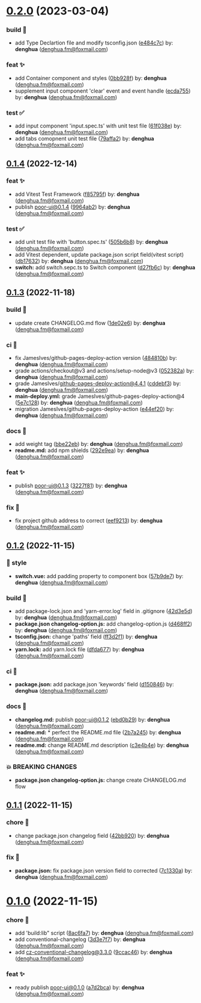 # [0.2.0](https://github.com/DenghuaCN/poor-ui/compare/v0.1.4...v0.2.0) (2023-03-04)


### build 👷 ‍

* add Type Declartion file and modify tsconfig.json ([e484c7c](https://github.com/DenghuaCN/poor-ui/commit/e484c7c)) by: **denghua** (denghua.fm@foxmail.com)


### feat ✨

* add Container component and styles ([0bb928f](https://github.com/DenghuaCN/poor-ui/commit/0bb928f)) by: **denghua** (denghua.fm@foxmail.com)
* supplement input component 'clear' event and event handle ([ecda755](https://github.com/DenghuaCN/poor-ui/commit/ecda755)) by: **denghua** (denghua.fm@foxmail.com)


### test ✅

* add input component 'input.spec.ts' with unit test file ([61f038e](https://github.com/DenghuaCN/poor-ui/commit/61f038e)) by: **denghua** (denghua.fm@foxmail.com)
* add tabs comopnent unit test file ([79affa2](https://github.com/DenghuaCN/poor-ui/commit/79affa2)) by: **denghua** (denghua.fm@foxmail.com)



## [0.1.4](https://github.com/DenghuaCN/poor-ui/compare/v0.1.3...v0.1.4) (2022-12-14)


### feat ✨

* add Vitest Test Framework ([f85795f](https://github.com/DenghuaCN/poor-ui/commit/f85795f)) by: **denghua** (denghua.fm@foxmail.com)
* publish poor-ui@0.1.4 ([9964ab2](https://github.com/DenghuaCN/poor-ui/commit/9964ab2)) by: **denghua** (denghua.fm@foxmail.com)


### test ✅

* add unit test file with 'button.spec.ts' ([505b6b8](https://github.com/DenghuaCN/poor-ui/commit/505b6b8)) by: **denghua** (denghua.fm@foxmail.com)
* add Vitest dependent, update package.json script field(vitest script) ([db17632](https://github.com/DenghuaCN/poor-ui/commit/db17632)) by: **denghua** (denghua.fm@foxmail.com)
* **switch:** add switch.sepc.ts to Switch component ([d27fb6c](https://github.com/DenghuaCN/poor-ui/commit/d27fb6c)) by: **denghua** (denghua.fm@foxmail.com)



## [0.1.3](https://github.com/DenghuaCN/poor-ui/compare/v0.1.2...v0.1.3) (2022-11-18)


### build 👷 ‍

* update create CHANGELOG.md flow ([1de02e6](https://github.com/DenghuaCN/poor-ui/commit/1de02e6)) by: **denghua** (denghua.fm@foxmail.com)


### ci 🔧

* fix JamesIves/github-pages-deploy-action version ([484810b](https://github.com/DenghuaCN/poor-ui/commit/484810b)) by: **denghua** (denghua.fm@foxmail.com)
* grade actions/checkout@v3 and actions/setup-node@v3 ([052382a](https://github.com/DenghuaCN/poor-ui/commit/052382a)) by: **denghua** (denghua.fm@foxmail.com)
* grade JamesIves/github-pages-deploy-action@4.4.1 ([cddebf3](https://github.com/DenghuaCN/poor-ui/commit/cddebf3)) by: **denghua** (denghua.fm@foxmail.com)
* **main-deploy.yml:** grade JamesIves/github-pages-deploy-action@4 ([5e7c128](https://github.com/DenghuaCN/poor-ui/commit/5e7c128)) by: **denghua** (denghua.fm@foxmail.com)
* migration JamesIves/github-pages-deploy-action ([e44ef20](https://github.com/DenghuaCN/poor-ui/commit/e44ef20)) by: **denghua** (denghua.fm@foxmail.com)


### docs 📝

* add weight tag ([bbe22eb](https://github.com/DenghuaCN/poor-ui/commit/bbe22eb)) by: **denghua** (denghua.fm@foxmail.com)
* **readme.md:** add npm shields ([292e9ea](https://github.com/DenghuaCN/poor-ui/commit/292e9ea)) by: **denghua** (denghua.fm@foxmail.com)


### feat ✨

* publish poor-ui@0.1.3 ([3227f81](https://github.com/DenghuaCN/poor-ui/commit/3227f81)) by: **denghua** (denghua.fm@foxmail.com)


### fix 🐛

* fix project github address to correct ([eef9213](https://github.com/DenghuaCN/poor-ui/commit/eef9213)) by: **denghua** (denghua.fm@foxmail.com)



## [0.1.2](https://github.com/DenghuaCN/poor-ui/compare/v0.1.1...v0.1.2) (2022-11-15)


### 💄 style

* **switch.vue:** add padding property to component box ([57b9de7](https://github.com/DenghuaCN/poor-ui/commit/57b9de7)) by: **denghua** (denghua.fm@foxmail.com)


### build 👷 ‍

* add package-lock.json and 'yarn-error.log' field in .gitignore ([42d3e5d](https://github.com/DenghuaCN/poor-ui/commit/42d3e5d)) by: **denghua** (denghua.fm@foxmail.com)
* **package.json changelog-option.js:** add changelog-option.js ([d468ff2](https://github.com/DenghuaCN/poor-ui/commit/d468ff2)) by: **denghua** (denghua.fm@foxmail.com)
* **tsconfig.json:** change 'paths' field ([ff3d2f1](https://github.com/DenghuaCN/poor-ui/commit/ff3d2f1)) by: **denghua** (denghua.fm@foxmail.com)
* **yarn.lock:** add yarn.lock file ([dfda677](https://github.com/DenghuaCN/poor-ui/commit/dfda677)) by: **denghua** (denghua.fm@foxmail.com)


### ci 🔧

* **package.json:** add package.json 'keywords' field ([d150846](https://github.com/DenghuaCN/poor-ui/commit/d150846)) by: **denghua** (denghua.fm@foxmail.com)


### docs 📝

* **changelog.md:** publish poor-ui@0.1.2 ([ebd0b29](https://github.com/DenghuaCN/poor-ui/commit/ebd0b29)) by: **denghua** (denghua.fm@foxmail.com)
* **readme.md:** * perfect the README.md file ([2b7a245](https://github.com/DenghuaCN/poor-ui/commit/2b7a245)) by: **denghua** (denghua.fm@foxmail.com)
* **readme.md:** change README.md description ([c3e4b4e](https://github.com/DenghuaCN/poor-ui/commit/c3e4b4e)) by: **denghua** (denghua.fm@foxmail.com)


### 💥 BREAKING CHANGES

* **package.json changelog-option.js:** change create CHANGELOG.md flow



## [0.1.1](https://github.com/DenghuaCN/poor-ui/compare/v0.1.0...v0.1.1) (2022-11-15)


### chore 🎫

* change package.json changelog field ([42bb920](https://github.com/DenghuaCN/poor-ui/commit/42bb920)) by: **denghua** (denghua.fm@foxmail.com)


### fix 🐛

* **package.json:** fix package.json version field to corrected ([7c1330a](https://github.com/DenghuaCN/poor-ui/commit/7c1330a)) by: **denghua** (denghua.fm@foxmail.com)



# [0.1.0](https://github.com/DenghuaCN/poor-ui/compare/9ccac46...v0.1.0) (2022-11-15)


### chore 🎫

* add 'build:lib" script ([8ac6fa7](https://github.com/DenghuaCN/poor-ui/commit/8ac6fa7)) by: **denghua** (denghua.fm@foxmail.com)
* add conventional-changelog ([3d3e7f7](https://github.com/DenghuaCN/poor-ui/commit/3d3e7f7)) by: **denghua** (denghua.fm@foxmail.com)
* add cz-conventional-changelog@3.3.0 ([9ccac46](https://github.com/DenghuaCN/poor-ui/commit/9ccac46)) by: **denghua** (denghua.fm@foxmail.com)


### feat ✨

* ready publish poor-ui@0.1.0 ([a7d2bca](https://github.com/DenghuaCN/poor-ui/commit/a7d2bca)) by: **denghua** (denghua.fm@foxmail.com)



